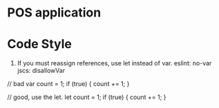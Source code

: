 # POS application
# Code Style

1. If you must reassign references, use let instead of var. eslint: no-var jscs: disallowVar

// bad
var count = 1;
if (true) {
  count += 1;
}

// good, use the let.
let count = 1;
if (true) {
  count += 1;
}
